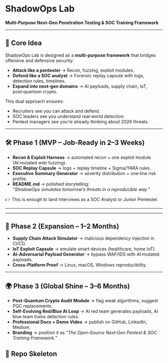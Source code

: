 # ShadowOps Lab
**Multi‑Purpose Next‑Gen Penetration Testing & SOC Training Framework**

---

## 🎯 Core Idea
ShadowOps Lab is designed as a **multi‑purpose framework** that bridges offensive and defensive security:

- **Attack like a pentester** → Recon, fuzzing, exploit modules.
- **Defend like a SOC analyst** → Forensic replay capsule with logs, detection rules, timelines.
- **Expand into next‑gen domains** → AI payloads, supply chain, IoT, post‑quantum crypto.

This dual approach ensures:
- Recruiters see you can attack *and* defend.
- SOC leaders see you understand real‑world detection.
- Pentest managers see you’re already thinking about 2026 threats.

---

## 🛠️ Phase 1 (MVP – Job‑Ready in 2–3 Weeks)
- **Recon & Exploit Harness** → automated recon + one exploit module (AI‑mutated web fuzzing).
- **SOC Replay Capsule** → logs + replay timeline + Sigma/YARA rules.
- **Executive Summary Generator** → severity distribution + one‑line risk profile.
- **README.md** → polished storytelling:  
  *“ShadowOps simulates tomorrow’s threats in a reproducible way.”*

👉 This is enough to land interviews as a SOC Analyst or Junior Pentester.

---


---

## 🚀 Phase 2 (Expansion – 1–2 Months)
- **Supply Chain Attack Simulator** → malicious dependency injection in CI/CD.
- **IoT Exploit Capsule** → emulate smart devices (healthcare, home IoT).
- **AI‑Adversarial Payload Generator** → bypass WAF/IDS with AI‑mutated payloads.
- **Cross‑Platform Proof** → Linux, macOS, Windows reproducibility.


---

## 🌍 Phase 3 (Global Shine – 3–6 Months)
- **Post‑Quantum Crypto Audit Module** → flag weak algorithms, suggest PQC replacements.
- **Self‑Evolving Red/Blue AI Loop** → AI red team generates payloads, AI blue team trains detection rules.
- **Professional Docs + Demo Video** → publish on GitHub, LinkedIn, Medium.
- **Branding** → position it as *“The Open‑Source Next‑Gen Pentest & SOC Training Framework.”*

## 📂 Repo Skeleton
